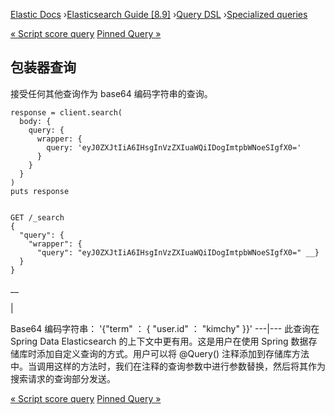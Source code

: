 

[Elastic Docs](/guide/) ›[Elasticsearch Guide [8.9]](index.md) ›[Query
DSL](query-dsl.md) ›[Specialized queries](specialized-queries.md)

[« Script score query](query-dsl-script-score-query.md) [Pinned Query
»](query-dsl-pinned-query.md)

## 包装器查询

接受任何其他查询作为 base64 编码字符串的查询。

    
    
    response = client.search(
      body: {
        query: {
          wrapper: {
            query: 'eyJ0ZXJtIiA6IHsgInVzZXIuaWQiIDogImtpbWNoeSIgfX0='
          }
        }
      }
    )
    puts response
    
    
    GET /_search
    {
      "query": {
        "wrapper": {
          "query": "eyJ0ZXJtIiA6IHsgInVzZXIuaWQiIDogImtpbWNoeSIgfX0=" __}
      }
    }

__

|

Base64 编码字符串： '{"term" ： { "user.id" ： "kimchy" }}' ---|--- 此查询在 Spring Data Elasticsearch 的上下文中更有用。这是用户在使用 Spring 数据存储库时添加自定义查询的方式。用户可以将 @Query() 注释添加到存储库方法中。当调用这样的方法时，我们在注释的查询参数中进行参数替换，然后将其作为搜索请求的查询部分发送。

[« Script score query](query-dsl-script-score-query.md) [Pinned Query
»](query-dsl-pinned-query.md)

